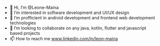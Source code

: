 - 👋 Hi, I’m @Leone-Maina
- 👀 I’m interested in software development and UI/UX design
- 🌱 I’m profficient in android development and frontend web development technologies
- 💞️ I’m looking to collaborate on any java, kotlin, flutter and javascript based projects
- 📫 How to reach me www.linkedin.com/in/leon-maina

<!---
Mark-lee-coder/Mark-lee-coder is a ✨ special ✨ repository because its `README.md` (this file) appears on your GitHub profile.
You can click the Preview link to take a look at your changes.
--->

